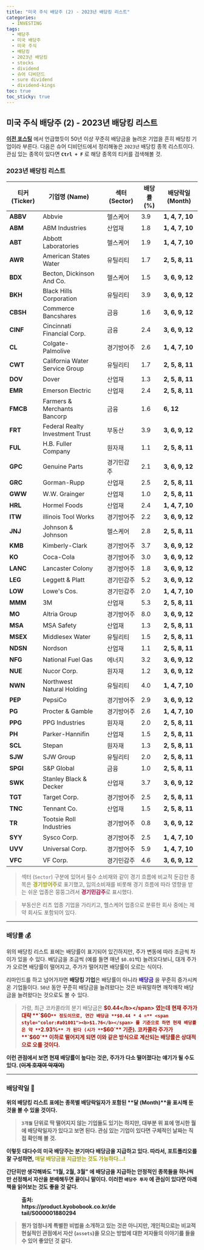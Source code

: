 ```yaml
---
title: "미국 주식 배당주 (2) - 2023년 배당킹 리스트"
categories:
  - INVESTING
tags:
  - 배당주
  - 미국 배당주
  - 미국 주식
  - 배당킹
  - 2023년 배당킹
  - stocks
  - dividend
  - 슈어 디비던드
  - sure dividend
  - dividend-kings
toc: true
toc_sticky: true
---
```


## 미국 주식 배당주 (2) - 2023년 배당킹 리스트

**[이전 포스팅](https://enidanny.github.io/investing/invest-sure-dividend-top5/)** 에서 언급했듯이 50년 이상 꾸준히 배당금을 늘려온 기업을 흔히 배당킹 기업이라 부른다. 다음은 슈어 디비던드에서 정리해놓은 `2023년` 배당킹 종목 리스트이다. 관심 있는 종목이 있다면 **`Ctrl + F`** 로 해당 종목의 티커를 검색해볼 것.

### 2023년 배당킹 리스트

| **티커 (Ticker)** | **기업명 (Name)** | | **섹터 (Sector)** | **배당률 (%)** | **배당락일 (Month)** |
| --- | --- | --- | --- | --- | --- |
| **ABBV** | Abbvie | | 헬스케어 | 3.9 | **1, 4, 7, 10** |
| **ABM** | ABM Industries | | 산업재 | 1.8 | **1, 4, 7, 10** |
| **ABT** | Abbott Laboratories | | 헬스케어 | 1.9 | **1, 4, 7, 10** |
| **AWR** | American States Water | | 유틸리티 | 1.7 | **2, 5, 8, 11** |
| **BDX** | Becton, Dickinson And Co. | | 헬스케어 | 1.5 | **3, 6, 9, 12** |
| **BKH** | Black Hills Corporation | | 유틸리티 | 3.9 | **3, 6, 9, 12** |
| **CBSH** | Commerce Bancshares | | 금융 | 1.6 | **3, 6, 9, 12** |
| **CINF** | Cincinnati Financial Corp. | | 금융 | 2.4 | **3, 6, 9, 12** |
| **CL** | Colgate-Palmolive | | 경기방어주 | 2.6 | **1, 4, 7, 10** |
| **CWT** | California Water Service Group | | 유틸리티 | 1.7 | **2, 5, 8, 11** |
| **DOV** | Dover | | 산업재 | 1.3 | **2, 5, 8, 11** |
| **EMR** | Emerson Electric | | 산업재 | 2.4 | **2, 5, 8, 11** |
| **FMCB** | Farmers & Merchants Bancorp | | 금융 | 1.6 | **6, 12** |
| **FRT** | Federal Realty Investment Trust | | 부동산 | 3.9 | **3, 6, 9, 12** |
| **FUL** | H.B. Fuller Company | | 원자재 | 1.1 | **2, 5, 8, 11** |
| **GPC** | Genuine Parts | | 경기민감주  | 2.1 | **3, 6, 9, 12** |
| **GRC** | Gorman-Rupp | | 산업재 | 2.5 | **2, 5, 8, 11** |
| **GWW** | W.W. Grainger | | 산업재 | 1.0 | **2, 5, 8, 11** |
| **HRL** | Hormel Foods | | 산업재 | 2.4 | **1, 4, 7, 10** |
| **ITW** | illinois Tool Works | | 경기방어주 | 2.2 | **3, 6, 9, 12** |
| **JNJ** | Johnson & Johnson | | 헬스케어 | 2.8 | **2, 5, 8, 11** |
| **KMB** | Kimberly-Clark | | 경기방어주 | 3.7 | **3, 6, 9, 12** |
| **KO** | Coca-Cola | | 경기방어주 | 3.0 | **3, 6, 9, 12** |
| **LANC** | Lancaster Colony | | 경기방어주 | 1.8 | **3, 6, 9, 12** |
| **LEG** | Leggett & Platt | | 경기민감주 | 5.2 | **3, 6, 9, 12** |
| **LOW** | Lowe's Cos. | | 경기민감주 | 2.0 | **1, 4, 7, 10** |
| **MMM** | 3M | | 산업재 | 5.3 | **2, 5, 8, 11** |
| **MO** | Altria Group | | 경기방어주 | 8.0 | **3, 6, 9, 12** |
| **MSA** | MSA Safety | | 산업재 | 1.3 | **2, 5, 8, 11** |
| **MSEX** | Middlesex Water | | 유틸리티 | 1.5 | **2, 5, 8, 11** |
| **NDSN** | Nordson | | 산업재 | 1.1 | **2, 5, 8, 11** |
| **NFG** | National Fuel Gas | | 에너지 | 3.2 | **3, 6, 9, 12** |
| **NUE** | Nucor Corp. | | 원자재 | 1.2 | **3, 6, 9, 12** |
| **NWN** | Northwest Natural Holding | | 유틸리티 | 4.0 | **1, 4, 7, 10** |
| **PEP** | PepsiCo | | 경기방어주 | 2.9 | **3, 6, 9, 12** |
| **PG** | Procter & Gamble | | 경기방어주 | 2.6 | **1, 4, 7, 10** |
| **PPG** | PPG Industries | | 원자재 | 2.0 | **2, 5, 8, 11** |
| **PH** | Parker-Hannifin | | 산업재 | 1.5 | **2, 5, 8, 11** |
| **SCL** | Stepan | | 원자재 | 1.3 | **2, 5, 8, 11** |
| **SJW** | SJW Group | | 유틸리티 | 2.0 | **2, 5, 8, 11** |
| **SPGI** | S&P Global | | 금융 | 1.0 | **2, 5, 8, 11** |
| **SWK** | Stanley Black & Decker | | 산업재 | 3.7 | **3, 6, 9, 12** |
| **TGT** | Target Corp. | | 경기방어주 | 2.5 | **2, 5, 8, 11** |
| **TNC** | Tennant Co. | | 산업재 | 1.5 | **2, 5, 8, 11** |
| **TR** | Tootsie Roll Industries | | 경기방어주 | 0.8 | **3, 6, 9, 12** |
| **SYY** | Sysco Corp. | | 경기방어주 | 2.5 | **1, 4, 7, 10** |
| **UVV** | Universal Corp. | | 경기방어주 | 5.9 | **1, 4, 7, 10** |
| **VFC** | VF Corp. | | 경기민감주 | 4.6 | **3, 6, 9, 12** |

>섹터 (`Sector`) 구분에 있어서 필수 소비재와 같이 경기 흐름에 비교적 둔감한 종목은 <span style="color:#A0a020"><b>경기방어주</b></span>로 표기했고, 임의소비재를 비롯해 경기 흐름에 따라 영향을 받는 쉬운 업종은 뭉뚱그려서 <span style="color:#A01040"><b>경기민감주</b></span>로 표시했다. 

>부동산은 리츠 업종 기업을 가리키고, 헬스케어 업종으로 분류한 회사 중에는 제약 회사도 포함되어 있다.

---

### 배당률 💰

위의 배당킹 리스트 표에는 배당률이 표기되어 있긴하지만, 주가 변동에 따라 조금씩 차이가 있을 수 있다. 배당금을 조금씩 (예를 들면 매년 `$0.01`씩) 늘려오다보니, 대개 주가가 오르면 배당률이 떨어지고, 주가가 떨어지면 배당률이 오르는 식이다.

리마인드를 하고 넘어가자면 **배당킹 기업**은 배당률이 아니라 <span style="color:#3010a0"><b>배당금</b></span> 을 꾸준히 증가시켜온 기업들이다. `50년` 동안 꾸준히 배당금을 늘려왔다는 것은 바꿔말하면 깨작깨작 배당금을 늘려왔다는 것으로도 볼 수 있다.

>가령, 최근 코카콜라의 분기 배당금은 <span style="color:#a01001"><b>$0.44</b></span> 였는데 현재 주가가 대략 **`$60`** 정도이므로, 연간 배당금 **$0.44 * 4 =** <span style="color:#a01001"><b>$1.76</b></span> 를 기준으로 하면 현재 배당률은 약 **`2.93%`** 가 된다 (시가 **`$60`** 기준). 코카콜라 주가가 **`$60`** 이하로 떨어지게 되면 이와 같은 방식으로 계산되는 배당률은 상대적으로 오를 것이다.

이런 관점에서 보면 현재 배당률이 높다는 것은, 주가가 다소 떨어졌다는 얘기가 될 수도 있다. (~~이게 호재여 악재여~~)

---

### 배당락일 📅

위의 배당킹 리스트 표에는 종목별 배당락일자가 포함된 **달 (Month)**을 표시해 둔 것을 볼 수 있을 것이다.

>**`3개월`** 단위로 딱 떨어지지 않는 기업들도 있기는 하지만, 대부분 위 표에 명시한 월에 배당락일자가 있다고 보면 된다. 관심 있는 기업이 있다면 구체적인 날짜는 직접 확인해 볼 것.

이렇듯 대다수의 미국 배당주는 분기마다 배당금을 지급하고 있다. 따라서, 포트폴리오를 잘 구성하면, <span style="color:#a0a020"><b>매달 배당금을 지급받는 것도 가능하다...!</b></span>

간단히만 생각해봐도 **"1월, 2월, 3월"** 에 배당금을 지급하는 안정적인 종목들을 하나씩만 선정해서 자산을 분배해두면 끝이니 말이다. 이러한 **`배당주 투자`** 에 관심이 있다면 아래 책을 읽어보는 것도 좋을 것 같다.

<figure style="width: 50%" class="align-center">
  <img src="{{ site.url }}{{ site.baseurl }}/assets/images/invest-dividend-fig1.png" alt="">
  <figcaption>출처: https://product.kyobobook.co.kr/detail/S000001880294</figcaption>
</figure>

>뭔가 엄청나게 특별한 비법을 소개하고 있는 것은 아니지만, 개인적으로는 비교적 **현실적인** 관점에서 자산 (`assets`)을 모으는 방법에 대한 저자들의 이야기를 들을 수 있어 좋았던 것 같다.